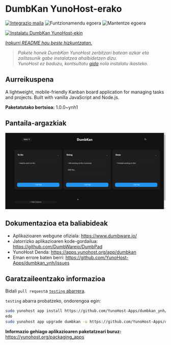 <!--
Ohart ongi: README hau automatikoki sortu da <https://github.com/YunoHost/apps/tree/master/tools/readme_generator>ri esker
EZ editatu eskuz.
-->

# DumbKan YunoHost-erako

[![Integrazio maila](https://apps.yunohost.org/badge/integration/dumbkan)](https://ci-apps.yunohost.org/ci/apps/dumbkan/)
![Funtzionamendu egoera](https://apps.yunohost.org/badge/state/dumbkan)
![Mantentze egoera](https://apps.yunohost.org/badge/maintained/dumbkan)

[![Instalatu DumbKan YunoHost-ekin](https://install-app.yunohost.org/install-with-yunohost.svg)](https://install-app.yunohost.org/?app=dumbkan)

*[Irakurri README hau beste hizkuntzatan.](./ALL_README.md)*

> *Pakete honek DumbKan YunoHost zerbitzari batean azkar eta zailtasunik gabe instalatzea ahalbidetzen dizu.*  
> *YunoHost ez baduzu, kontsultatu [gida](https://yunohost.org/install) nola instalatu ikasteko.*

## Aurreikuspena

A lightweight, mobile-friendly Kanban board application for managing tasks and projects. Built with vanilla JavaScript and Node.js.


**Paketatutako bertsioa:** 1.0.0~ynh1

## Pantaila-argazkiak

![DumbKan(r)en pantaila-argazkia](./doc/screenshots/screenshot.png)

## Dokumentazioa eta baliabideak

- Aplikazioaren webgune ofiziala: <https://www.dumbware.io/>
- Jatorrizko aplikazioaren kode-gordailua: <https://github.com/DumbWareio/DumbPad>
- YunoHost Denda: <https://apps.yunohost.org/app/dumbkan>
- Eman errore baten berri: <https://github.com/YunoHost-Apps/dumbkan_ynh/issues>

## Garatzaileentzako informazioa

Bidali `pull request`a [`testing` abarrera](https://github.com/YunoHost-Apps/dumbkan_ynh/tree/testing).

`testing` abarra probatzeko, ondorengoa egin:

```bash
sudo yunohost app install https://github.com/YunoHost-Apps/dumbkan_ynh/tree/testing --debug
edo
sudo yunohost app upgrade dumbkan -u https://github.com/YunoHost-Apps/dumbkan_ynh/tree/testing --debug
```

**Informazio gehiago aplikazioaren paketatzeari buruz:** <https://yunohost.org/packaging_apps>
